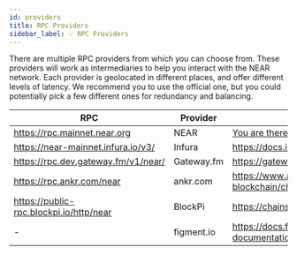 ```yaml
---
id: providers
title: RPC Providers
sidebar_label: 💡 RPC Providers
---
```


There are multiple RPC providers from which you can choose from. These providers will work as intermediaries to help you interact with the NEAR network.
Each provider is geolocated in different places, and offer different levels of latency. We recommend you to use the official one, but you could potentially
pick a few different ones for redundancy and balancing.

| RPC                                     | Provider   | Documentation                                                       |
| --------------------------------------- | ---------- | ------------------------------------------------------------------- |
| https://rpc.mainnet.near.org            | NEAR       | [You are there!](setup.md)                                          |
| https://near-mainnet.infura.io/v3/      | Infura     | https://docs.infura.io/infura/networks/near                         |
| https://rpc.dev.gateway.fm/v1/near/     | Gateway.fm | https://gateway.fm/                                                 |
| https://rpc.ankr.com/near               | ankr.com   | https://www.ankr.com/docs/build-blockchain/chains/v2/near/          |
| https://public-rpc.blockpi.io/http/near | BlockPi    | https://chains.blockpi.io/#/near                                    |
| -                                       | figment.io | https://docs.figment.io/network-documentation/near/rpc-and-rest-api |
